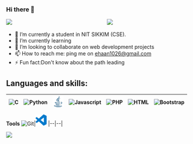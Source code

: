 ### Hi there 👋

![](https://visitor-badge.glitch.me/badge?page_id=amanverma-1001) 
<img align='right' src="https://media.giphy.com/media/M9gbBd9nbDrOTu1Mqx/giphy.gif" width="230">

- 🔭 I’m currently a student in NIT SIKKIM (CSE).
- 🌱 I’m currently learning 
- 👯 I’m looking to collaborate on web development projects
- 📫 How to reach me: ping me on ehaan1026@gmail.com
- ⚡ Fun fact:Don't know about the path leading

## Languages and skills:
<img alt="C" width="30px" src="https://raw.githubusercontent.com/simple-icons/simple-icons/develop/icons/c.svg" />|<img alt="Python" width="30px" src="https://raw.githubusercontent.com/simple-icons/simple-icons/develop/icons/python.svg" />|<img alt="JAVA" width="30px" src="https://raw.githubusercontent.com/simple-icons/simple-icons/develop/icons/java.svg" />|<img alt="Javascript" width="30px" src="https://raw.githubusercontent.com/simple-icons/simple-icons/develop/icons/javascript.svg" />|<img alt="PHP" width="30px" src="https://raw.githubusercontent.com/simple-icons/simple-icons/develop/icons/php.svg" />|<img alt="HTML" width="30px" src="https://raw.githubusercontent.com/simple-icons/simple-icons/develop/icons/html5.svg" />|<img alt="Bootstrap" width="30px" src="https://raw.githubusercontent.com/simple-icons/simple-icons/develop/icons/bootstrap.svg" />
|--|--|--|--|--|--|--|

**Tools**
<img alt="Git" width="30px" src="https://raw.githubusercontent.com/simple-icons/simple-icons/develop/icons/git.svg"/>|<img alt="VSCode" width="30px" src="https://raw.githubusercontent.com/simple-icons/simple-icons/develop/icons/visualstudiocode.svg"/>
|--|--|

<img src="https://github-readme-stats.vercel.app/api?username=amanverma-1001&&show_icons=true&title_color=ffffff&icon_color=bb2acf&text_color=daf7dc&bg_color=151515">

